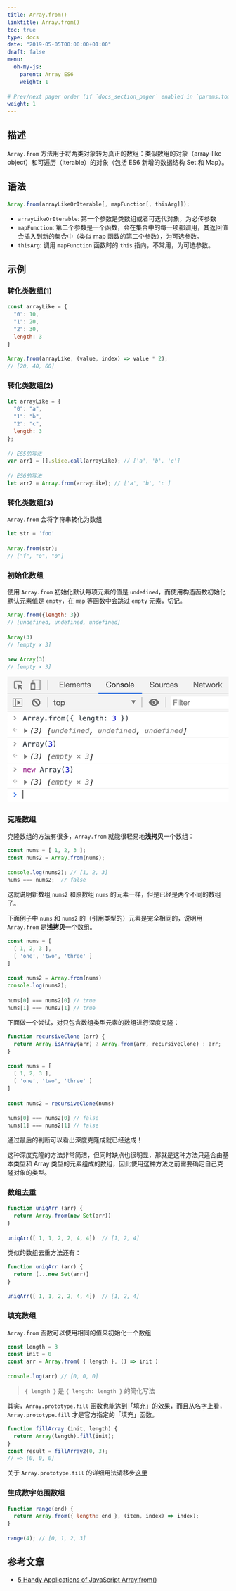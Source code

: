 ```yaml
---
title: Array.from()
linktitle: Array.from()
toc: true
type: docs
date: "2019-05-05T00:00:00+01:00"
draft: false
menu:
  oh-my-js:
    parent: Array ES6
    weight: 1

# Prev/next pager order (if `docs_section_pager` enabled in `params.toml`)
weight: 1
---
```


## 描述

`Array.from` 方法用于将两类对象转为真正的数组：类似数组的对象（array-like object）和可遍历（iterable）的对象（包括 ES6 新增的数据结构 Set 和 Map）。

## 语法

```js
Array.from(arrayLikeOrIterable[, mapFunction[, thisArg]]);
```

+ `arrayLikeOrIterable`: 第一个参数是类数组或者可迭代对象，为必传参数
+ `mapFunction`: 第二个参数是一个函数，会在集合中的每一项都调用，其返回值会插入到新的集合中（类似 map 函数的第二个参数），为可选参数。
+ `thisArg`: 调用 `mapFunction` 函数时的 `this` 指向，不常用，为可选参数。


## 示例

### 转化类数组(1)

```js
const arrayLike = {
  "0": 10,
  "1": 20,
  "2": 30,
  length: 3
}

Array.from(arrayLike, (value, index) => value * 2);
// [20, 40, 60]
```

### 转化类数组(2)

```js
let arrayLike = {
  "0": "a",
  "1": "b",
  "2": "c",
  length: 3
};

// ES5的写法
var arr1 = [].slice.call(arrayLike); // ['a', 'b', 'c']

// ES6的写法
let arr2 = Array.from(arrayLike); // ['a', 'b', 'c']
```

### 转化类数组(3)

`Array.from` 会将字符串转化为数组

```js
let str = 'foo'

Array.from(str);
// ["f", "o", "o"]
```

### 初始化数组

使用 `Array.from` 初始化默认每项元素的值是 `undefined`，而使用构造函数初始化默认元素值是 `empty`，在 `map` 等函数中会跳过 `empty` 元素，切记。

```js
Array.from({length: 3})
// [undefined, undefined, undefined]

Array(3)
// [empty x 3]

new Array(3)
// [empty x 3]
```

![初始化数组](./imgs/init-array.png)

### 克隆数组

克隆数组的方法有很多，`Array.from` 就能很轻易地**浅拷贝**一个数组：

```js
const nums = [ 1, 2, 3 ];
const nums2 = Array.from(nums);

console.log(nums2); // [1, 2, 3]
nums === nums2;  // false
```

这就说明新数组 `nums2` 和原数组 `nums` 的元素一样，但是已经是两个不同的数组了。

下面例子中 `nums` 和 `nums2` 的（引用类型的）元素是完全相同的，说明用 `Array.from` 是**浅拷贝**一个数组。

```js
const nums = [
  [ 1, 2, 3 ],
  [ 'one', 'two', 'three' ]
]

const nums2 = Array.from(nums)
console.log(nums2);

nums[0] === nums2[0] // true
nums[1] === nums2[1] // true
```

下面做一个尝试，对只包含数组类型元素的数组进行深度克隆：

```js
function recursiveClone (arr) {
  return Array.isArray(arr) ? Array.from(arr, recursiveClone) : arr;
}

const nums = [
  [ 1, 2, 3 ],
  [ 'one', 'two', 'three' ]
]

const nums2 = recursiveClone(nums)

nums[0] === nums2[0] // false
nums[1] === nums2[1] // false
```

通过最后的判断可以看出深度克隆成就已经达成！

这种深度克隆的方法非常简洁，但同时缺点也很明显，那就是这种方法只适合由基本类型和 Array 类型的元素组成的数组，因此使用这种方法之前需要确定自己克隆对象的类型。

### 数组去重

```js
function uniqArr (arr) {
  return Array.from(new Set(arr))
}

uniqArr([ 1, 1, 2, 2, 4, 4])  // [1, 2, 4]
```

类似的数组去重方法还有：

```js
function uniqArr (arr) {
  return [...new Set(arr)]
}

uniqArr([ 1, 1, 2, 2, 4, 4])  // [1, 2, 4]
```


### 填充数组

`Array.from` 函数可以使用相同的值来初始化一个数组

```js
const length = 3
const init = 0
const arr = Array.from( { length }, () => init )

console.log(arr) // [0, 0, 0]
```

> `{ length }` 是 `{ length: length }` 的简化写法

其实，`Array.prototype.fill` 函数也能达到「填充」的效果，而且从名字上看，`Array.prototype.fill` 才是官方指定的「填充」函数。

```js
function fillArray (init, length) {
  return Array(length).fill(init);
}
const result = fillArray2(0, 3);
// => [0, 0, 0]
```

关于 `Array.prototype.fill` 的详细用法请移步[这里](./06-Array.prototype.fill.md)


### 生成数字范围数组

```js
function range(end) {
  return Array.from({ length: end }, (item, index) => index);
}

range(4); // [0, 1, 2, 3]
```


## 参考文章

+ [5 Handy Applications of JavaScript Array.from()](https://dmitripavlutin.com/javascript-array-from-applications/)